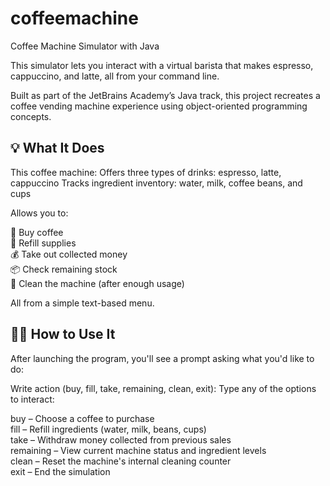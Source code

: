 # coffeemachine
Coffee Machine Simulator with Java

This simulator lets you interact with a virtual barista that makes espresso, cappuccino, and latte, all from your command line.

Built as part of the JetBrains Academy’s Java track, this project recreates a coffee vending machine experience using object-oriented programming concepts.

## 💡 What It Does ##

This coffee machine:
Offers three types of drinks: espresso, latte, cappuccino
Tracks ingredient inventory: water, milk, coffee beans, and cups

Allows you to:

🛒 Buy coffee  
🔄 Refill supplies  
💰 Take out collected money  
📦 Check remaining stock  
🧼 Clean the machine (after enough usage)  

All from a simple text-based menu.

## 👨‍💻 How to Use It ##

After launching the program, you'll see a prompt asking what you'd like to do:

Write action (buy, fill, take, remaining, clean, exit):
Type any of the options to interact:

buy – Choose a coffee to purchase  
fill – Refill ingredients (water, milk, beans, cups)  
take – Withdraw money collected from previous sales  
remaining – View current machine status and ingredient levels  
clean – Reset the machine's internal cleaning counter  
exit – End the simulation  
